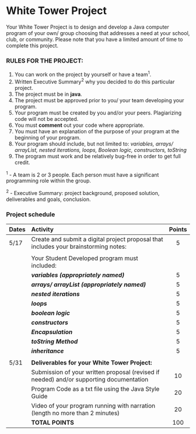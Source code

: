 # White Tower Project
  
Your White Tower Project is to design and develop a Java computer program of your own/ group choosing that addresses a need at your school, club, or community.   Please note that you have a limited amount of time to complete this project. 

### RULES FOR THE PROJECT:
1) You can work on the project by yourself or have a team<sup>1</sup>.
2) Written Executive Summary<sup>2</sup> why you decided to do this particular project.  
3) The project must be in **java**.
4) The project must be approved prior to you/ your team developing your program.
5) Your program must be created by you and/or your peers.  Plagiarizing code will not be accepted.
6) You must **comment** out your code where appropriate.
7) You must have an explanation of the purpose of your program at the beginning of your program.
8) Your program should include, but not limited to: *variables, arrays/ arrayList, nested iterations, loops, Boolean logic, constructors, toString*
9) The program must work and be relatively bug-free in order to get full credit.

 
<sup>1</sup> - A team is 2 or 3 people.  Each person must have a significant programming role within the group.

<sup>2</sup> - Executive Summary: project background, proposed solution, deliverables and goals, conclusion.


### Project schedule
| Dates | Activity | Points |
| :--- | :--- | :---: |
| 5/17 | Create and submit a digital project proposal that includes your brainstorming notes: | 5 |
|    |
|  |Your Student Developed program must included: |   |
|  | ***variables (appropriately named)*** | 5 |
|  | ***arrays/ arrayList (appropriately named)*** | 5 |
|  | ***nested iterations*** | 5 |
|  | ***loops*** | 5 |
|  | ***boolean logic*** | 5 |
|  | ***constructors*** | 5 |
|  | ***Encapsulation*** | 5 |
|  | ***toString Method*** | 5 |
|  | ***inheritance*** | 5 |
|    |
| 5/31 | **Deliverables for your White Tower Project:** |  |
|  | Submission of your written proposal (revised if needed) and/or supporting documentation | 10 |
|  | Program Code as a txt file using the Java Style Guide  | 20 |
|  | Video of your program running with narration (length no more than 2 minutes) | 20 |
|  | **TOTAL POINTS** | 100 |
